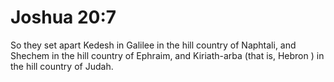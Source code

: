 # Joshua 20:7

So they set apart Kedesh in Galilee in the hill country of Naphtali, and Shechem in the hill country of Ephraim, and Kiriath-arba (that is, Hebron ) in the hill country of Judah.
